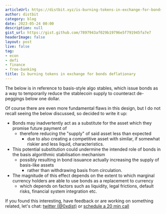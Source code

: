 ```yaml
---
articleUrl: https://distbit.xyz/is-burning-tokens-in-exchange-for-bonds-actually-deflationary
author: distbit
category: blog
date: 2023-05-24 00:00
description: null
gist_url: https://gist.github.com/7897943af029b19796e5f791945fa7e7
headerImage: false
layout: post
live: false
tag:
- econ
- defi
- finance
- free-banking
title: Is burning tokens in exchange for bonds deflationary
---
```






The below is in reference to basis-style algo stables, which issue bonds as a way to temporarily reduce the stablecoin supply to counteract de-peggings below one dollar.  

Of course there are even more fundamental flaws in this design, but I do not recall seeing the below discussed, so decided to write it up:  

- Bonds may inadvertently act as a substitute for the asset which they promise future payment of  
	- therefore reducing the "supply" of said asset less than expected  
		- due to also creating a competitive asset with similar, if somewhat riskier and less liquid, characteristics.  
- This potential substitution could undermine the intended role of bonds in the basis algorithmic stabilisation mechanism  
	- possibly resulting in bond issuance actually increasing the supply of basis-like assets  
		- rather than withdrawing basis from circulation.  
- The magnitude of this effect depends on the extent to which marginal currency holders are able to use bonds as a replacement to currency  
	- which depends on factors such as liquidity, legal frictions, default risks, financial system integration etc.  



If you found this interesting, have feedback or are working on something related, let's chat: [twitter (@0xdist)](https://twitter.com/0xdist) or [schedule a 20 min call](https://cal.com/distbit/20min)